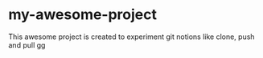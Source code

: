 # my-awesome-project
This awesome project is created to experiment git notions like clone, push and pull
gg
